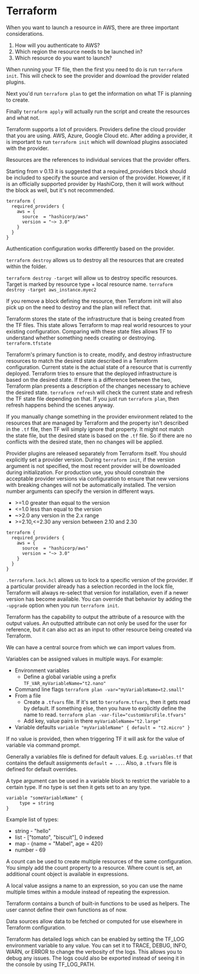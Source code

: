 <h1>Terraform</h1>
When you want to launch a resource in AWS, there are three important considerations.

1. How will you authenticate to AWS?
2. Which region the resource needs to be launched in?
3. Which resource do you want to launch?

When running your TF file, then the first you need to do is run `terraform init`.
This will check to see the provider and download the provider related plugins.

Next you'd run `terraform plan` to get the information on what TF is planning
to create.

Finally `terraform apply` will actually run the script and create the resources 
and what not.

Terraform supports a lot of providers. Providers define the cloud provider that
you are using. AWS, Azure, Google Cloud etc. After adding a provider, it is
important to run `terraform init` which will download plugins associated with the
provider.

Resources are the references to individual services that the provider offers.

Starting from v 0.13 it is suggested that a required_providers block should be 
included to specify the source and version of the provider. However, if it is
an officially supported provider by HashiCorp, then it will work without the
block as well, but it's not recommended.
````
terraform {
  required_providers {
    aws = {
      source  = "hashicorp/aws"
      version = "~> 3.0"
    }
  }
}
````

Authentication configuration works differently based on the provider.

`terraform destroy` allows us to destroy all the resources that are created
within the folder.

`terraform destroy -target` will allow us to destroy specific resources. Target
is marked by resource type + local resource name.
`terraform destroy -target aws_instance.myec2`

If you remove a block defining the resource, then Terraform init will also pick 
up on the need to destroy and the plan will reflect that.

Terraform stores the state of the infrastructure that is being created from
the TF files. This state allows Terraform to map real world resources to your
existing configuration. Comparing with these state files allows TF to understand
whether something needs creating or destroying. `terraform.tfstate`

Terraform's primary function is to create, modify, and destroy infrastructure
resources to match the desired state described in a Terraform configuration.
Current state is the actual state of a resource that is currently deployed.
Terraform tries to ensure that the deployed infrastructure is based on the
desired state. If there is a difference between the two, Terraform plan presents
a description of the changes necessary to achieve the desired state. `terraform
refresh` will check the current state and refresh the TF state file depending on
that. If you just run `terraform plan`, then refresh happens behind the scenes
anyway.

If you manually change something in the provider environment related to the
resources that are managed by Terraform and the property isn't described in
the `.tf` file, then TF will simply ignore that property. It might not match
the state file, but the desired state is based on the `.tf` file. So if there
are no conflicts with the desired state, then no changes will be applied.

Provider plugins are released separately from Terraform itself. You should 
explicitly set a provider version. During `terraform init`, if the version
argument is not specified, the most recent provider will be downloaded 
during initialization. For production use, you should constrain the acceptable
provider versions via configuration to ensure that new versions with breaking 
changes will not be automatically installed. The version number arguments
can specify the version in different ways.
* \>=1.0 greater than equal to the version
* <=1.0 less than equal to the version
* ~>2.0 any version in the 2.x range
* \>=2.10,<=2.30 any version between 2.10 and 2.30
````
terraform {
  required_providers {
    aws = {
      source  = "hashicorp/aws"
      version = "~> 3.0"
    }
  }
}
````

`.terraform.lock.hcl` allows us to lock to a specific version of the provider. If
a particular provider already has a selection recorded in the lock file, Terraform
will always re-select that version for installation, even if a newer version has
become available. You can override that behavior by adding the `-upgrade` option
when you run `terraform init`.

Terraform has the capability to output the attribute of a resource with the 
output values. An outputted attribute can not only be used for the user for
reference, but it can also act as an input to other resource being created
via Terraform.

We can have a central source from which we can import values from.

Variables can be assigned values in multiple ways. For example:
* Environment variables
  * Define a global variable using a prefix `TF_VAR_myVariableName="t2.nano"`
* Command line flags `terraform plan -var="myVariableName=t2.small"`
* From a file
  * Create a `.tfvars` file. If it's set to `terraform.tfvars`, then it gets read
  by default. If something else, then you have to explicitly define the name to read.
  `terraform plan -var-file="customVarsFile.tfvars"`
  * Add key, value pairs in there `myVariableName="t2.large"`
* Variable defaults ````variable "myVariableName" { default = "t2.micro" }````

If no value is provided, then when triggering TF it will ask for the value of
variable via command prompt.

Generally a variables file is defined for default values. E.g. `variables.tf` 
that contains the default assignments `default = ...`. Also, a `.tfvars` file is
defined for default overrides.

A type argument can be used in a variable block to restrict the variable to a
certain type. If no type is set then it gets set to an any type.
```
variable "someVariableName" {
     type = string
}
```
Example list of types:
* string - "hello"
* list - ["tomato", "biscuit"], 0 indexed
* map - {name = "Mabel", age = 420}
* number - 69

A count can be used to create multiple resources of the same configuration. You simply
add the count property to a resource. Where count is set, an additional count object
is available in expressions.

A local value assigns a name to an expression, so you can use the name multiple 
times within a module instead of repeating the expression.

Terraform contains a bunch of built-in functions to be used as helpers. The user cannot 
define their own functions as of now.

Data sources allow data to be fetched or computed for use elsewhere in Terraform configuration.

Terraform has detailed logs which can be enabled by setting the TF_LOG environment variable
to any value. You can set it to TRACE, DEBUG, INFO, WARN, or ERROR to change the verbosity
of the logs. This allows you to debug any issues. The logs could also be exported instead of
seeing it in the console by using TF_LOG_PATH.